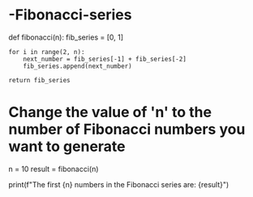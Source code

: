 # -Fibonacci-series
def fibonacci(n):
    fib_series = [0, 1]
    
    for i in range(2, n):
        next_number = fib_series[-1] + fib_series[-2]
        fib_series.append(next_number)
    
    return fib_series

# Change the value of 'n' to the number of Fibonacci numbers you want to generate
n = 10
result = fibonacci(n)

print(f"The first {n} numbers in the Fibonacci series are: {result}")
